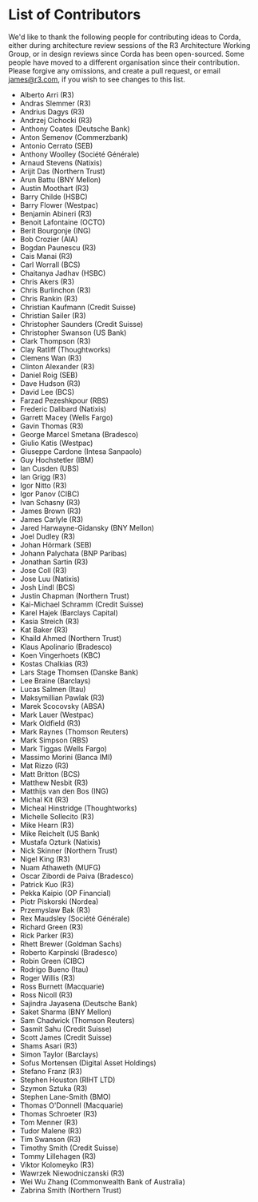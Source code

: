 # List of Contributors

We'd like to thank the following people for contributing ideas to Corda, 
either during architecture review sessions of the R3 Architecture Working Group, 
or in design reviews since Corda has been open-sourced. Some people have moved to 
a different organisation since their contribution. Please forgive any omissions, and 
create a pull request, or email <james@r3.com>, if you wish to see 
changes to this list.

* Alberto Arri (R3)
* Andras Slemmer (R3)
* Andrius Dagys (R3)
* Andrzej Cichocki (R3)
* Anthony Coates (Deutsche Bank)
* Anton Semenov (Commerzbank)
* Antonio Cerrato (SEB)
* Anthony Woolley (Société Générale)
* Arnaud Stevens (Natixis)
* Arijit Das (Northern Trust)
* Arun Battu (BNY Mellon)
* Austin Moothart (R3)
* Barry Childe (HSBC)
* Barry Flower (Westpac)
* Benjamin Abineri (R3)
* Benoit Lafontaine (OCTO)
* Berit Bourgonje (ING)
* Bob Crozier (AIA)
* Bogdan Paunescu (R3)
* Cais Manai (R3)
* Carl Worrall (BCS)
* Chaitanya Jadhav (HSBC)
* Chris Akers (R3)
* Chris Burlinchon (R3)
* Chris Rankin (R3)
* Christian Kaufmann (Credit Suisse)
* Christian Sailer (R3)
* Christopher Saunders (Credit Suisse)
* Christopher Swanson (US Bank)
* Clark Thompson (R3)
* Clay Ratliff (Thoughtworks)
* Clemens Wan (R3)
* Clinton Alexander (R3)
* Daniel Roig (SEB)
* Dave Hudson (R3)
* David Lee (BCS)
* Farzad Pezeshkpour (RBS)
* Frederic Dalibard (Natixis)
* Garrett Macey (Wells Fargo)
* Gavin Thomas (R3)
* George Marcel Smetana (Bradesco)
* Giulio Katis (Westpac)
* Giuseppe Cardone (Intesa Sanpaolo)
* Guy Hochstetler (IBM)
* Ian Cusden (UBS)
* Ian Grigg (R3)
* Igor Nitto (R3)
* Igor Panov (CIBC)
* Ivan Schasny (R3)
* James Brown (R3)
* James Carlyle (R3)
* Jared Harwayne-Gidansky (BNY Mellon)
* Joel Dudley (R3)
* Johan Hörmark (SEB)
* Johann Palychata (BNP Paribas)
* Jonathan Sartin (R3)
* Jose Coll (R3)
* Jose Luu (Natixis)
* Josh Lindl (BCS)
* Justin Chapman (Northern Trust)
* Kai-Michael Schramm (Credit Suisse)
* Karel Hajek (Barclays Capital)
* Kasia Streich (R3)
* Kat Baker (R3)
* Khaild Ahmed (Northern Trust)
* Klaus Apolinario (Bradesco)
* Koen Vingerhoets (KBC)
* Kostas Chalkias (R3)
* Lars Stage Thomsen (Danske Bank)
* Lee Braine (Barclays)
* Lucas Salmen (Itau)
* Maksymillian Pawlak (R3)
* Marek Scocovsky (ABSA)
* Mark Lauer (Westpac)
* Mark Oldfield (R3)
* Mark Raynes (Thomson Reuters)
* Mark Simpson (RBS)
* Mark Tiggas (Wells Fargo)
* Massimo Morini (Banca IMI)
* Mat Rizzo (R3)
* Matt Britton (BCS)
* Matthew Nesbit (R3)
* Matthijs van den Bos (ING)
* Michal Kit (R3)
* Micheal Hinstridge (Thoughtworks)
* Michelle Sollecito (R3)
* Mike Hearn (R3)
* Mike Reichelt (US Bank)
* Mustafa Ozturk (Natixis)
* Nick Skinner (Northern Trust)
* Nigel King (R3)
* Nuam Athaweth (MUFG)
* Oscar Zibordi de Paiva (Bradesco)
* Patrick Kuo (R3)
* Pekka Kaipio (OP Financial)
* Piotr Piskorski (Nordea)
* Przemyslaw Bak (R3)
* Rex Maudsley (Société Générale)
* Richard Green (R3)
* Rick Parker (R3)
* Rhett Brewer (Goldman Sachs)
* Roberto Karpinski (Bradesco)
* Robin Green (CIBC)
* Rodrigo Bueno (Itau)
* Roger Willis (R3)
* Ross Burnett (Macquarie)
* Ross Nicoll (R3)
* Sajindra Jayasena (Deutsche Bank)
* Saket Sharma (BNY Mellon)
* Sam Chadwick (Thomson Reuters)
* Sasmit Sahu (Credit Suisse)
* Scott James (Credit Suisse)
* Shams Asari (R3)
* Simon Taylor (Barclays)
* Sofus Mortensen (Digital Asset Holdings)
* Stefano Franz (R3)
* Stephen Houston (RIHT LTD)
* Szymon Sztuka (R3)
* Stephen Lane-Smith (BMO)
* Thomas O'Donnell (Macquarie)
* Thomas Schroeter (R3)
* Tom Menner (R3)
* Tudor Malene (R3)
* Tim Swanson (R3)
* Timothy Smith (Credit Suisse)
* Tommy Lillehagen (R3)
* Viktor Kolomeyko (R3)
* Wawrzek Niewodniczanski (R3)
* Wei Wu Zhang (Commonwealth Bank of Australia)
* Zabrina Smith (Northern Trust)